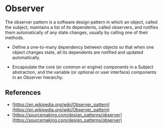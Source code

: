 # Observer

The observer pattern is a software design pattern in which an object, called the subject, maintains a list of its 
dependents, called observers, and notifies them automatically of any state changes, usually by calling one of their 
methods. 

* Define a one-to-many dependency between objects so that when one object changes state, all its dependents are notified 
and updated automatically.

* Encapsulate the core (or common or engine) components in a Subject abstraction, and the variable (or optional or user 
interface) components in an Observer hierarchy.

## References

* [https://en.wikipedia.org/wiki/Observer_pattern](https://en.wikipedia.org/wiki/Observer_pattern)
* [https://sourcemaking.com/design_patterns/observer](https://sourcemaking.com/design_patterns/observer)


